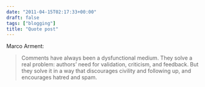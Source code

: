 ```yaml
---
date: "2011-04-15T02:17:33+00:00"
draft: false
tags: ["blogging"]
title: "Quote post"
---
```

Marco Arment:

>Comments have always been a dysfunctional medium. They solve a real problem: authors’ need for validation, criticism, and feedback. But they solve it in a way that discourages civility and following up, and encourages hatred and spam.
